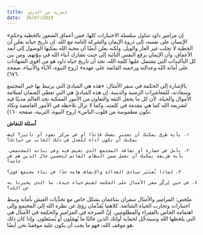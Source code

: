 ```yaml
---
title:  لمزيد من الدرس
date:  26/07/2019
---
```


«إن مزامير داود تتناول سلسلة الاختبارات كلها، فمن أعماق الشعور بالخطية وحكم الإنسان على نفسه، إلى ذروة الإيمان والشركة التامة مع الله. إن تاريخ حياته يعلن أن الخطية لا تجلب غير العار والويل. ولكنه يعلن أيضًا أن محبة الله يمكنها الوصول إلى أبعد الأعماق، وأن الإيمان يرفع النفس التائبة إلى حيث تشارك أبناء الله في بنوّتهم. ومن بين كل التأكيدات التي تشتمل عليها كلمة الله، نجد أن تاريخ حياة داود هو من أقوى الشهادات على أمانة الله وعدالته ورحمته القائمة على عهده» (روح النبوة، الآباء والأنبياء، صفحة ٦٧٦).

بالإشارة إلى الحكمة في سفر الأمثال: «هذه هي المبادئ التي يرتبط بها خير المجتمع وسعادته، للمعاشرات الزمنية والدينية. إن هذه المبادئ هي التي تعطي الضمان لسلامة الأموال والحياة. لأن كل ما يجعل الثقة والتعاون من الأمور الممكنة نجد العالم مدينًا فيه لشريعة الله كما هي مقدمة في كلمته، وكما لا نزال نلاحظه في الأمور الغامضة وتكاد تكون مطموسة من قلوب الناس» (روح النبوة، التربية، صفحة ١٦٠).

**أسئلة للنقاش**

`١. بأية طرق يمكنك أن تعتبر نفسك قائدًا أو في مركز نفوذ أو تأثير؟ كيف يمكنك أن تكون أداة للعدل في ذلك الجانب من حياتك؟`

`٢. تأمل في حضارة أو ثقافة المجتمع الذي تعيش فيه وفي بنائه المجتمعي. بأية طريقة يمكنك أن تعمل ضمن النظام القائم لتحسين حال الذين هم في حاجة؟`

`٣. لماذا تُعتَبَر مبادئ العدالة والإنصاف هامة جدًا في بناء مجتمع قوي؟`

`٤. في حين يُركِّز سفر الأمثال على الحكمة لعيش حياة جيدة، ما الذي يخبرنا به عن الله؟`

ملخص: المزامير والأمثال سفران يتناغمان بشكل خاص مع تحدِّيات العيش بأمانة وسط اختبارات وتجارب الحياة الشائعة. كلاهما يُقدِّمان رؤىً عن نظرة الله إلى المجتمع وإلى اهتمامه الخاص بالفقراء والمظلومين. إنَّ الصرخة في المزامير والحكمة في الأمثال هي التي يلحظها الله وسيتدخَّل لحماية أولئك الذين غالبًا ما يُهمَلون أو يُستَغلون. وإذا كان ذلك هو موقف الله، فهو ما يجب أن يكون عليه موقفنا نحن أيضًا.